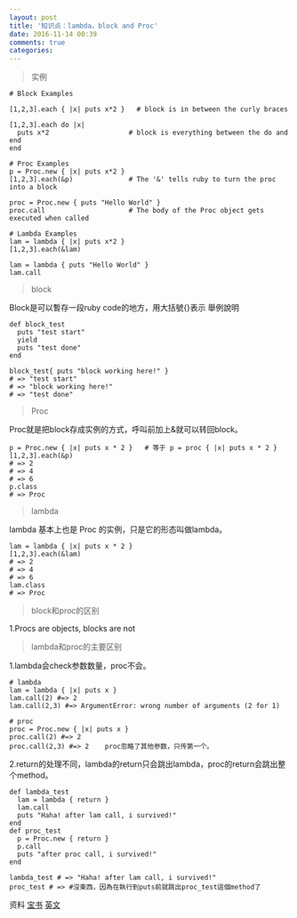 ```yaml
---
layout: post
title: '知识点：lambda，block and Proc'
date: 2016-11-14 00:39
comments: true
categories: 
---
```

>实例

```
# Block Examples

[1,2,3].each { |x| puts x*2 }   # block is in between the curly braces

[1,2,3].each do |x|
  puts x*2                    # block is everything between the do and end
end

# Proc Examples             
p = Proc.new { |x| puts x*2 }
[1,2,3].each(&p)              # The '&' tells ruby to turn the proc into a block 

proc = Proc.new { puts "Hello World" }
proc.call                     # The body of the Proc object gets executed when called

# Lambda Examples            
lam = lambda { |x| puts x*2 }
[1,2,3].each(&lam)

lam = lambda { puts "Hello World" }
lam.call
```
>block

Block是可以暫存一段ruby code的地方，用大括號{}表示 舉例說明

```
def block_test
  puts "test start"
  yield
  puts "test done"
end

block_test{ puts "block working here!" }
# => "test start"
# => "block working here!"
# => "test done"
```
>Proc

Proc就是把block存成实例的方式，呼叫前加上&就可以转回block。
```
p = Proc.new { |x| puts x * 2 }   # 等于 p = proc { |x| puts x * 2 }
[1,2,3].each(&p)
# => 2
# => 4
# => 6
p.class
# => Proc
```
>lambda 

lambda 基本上也是 Proc 的实例，只是它的形态叫做lambda。
```
lam = lambda { |x| puts x * 2 }
[1,2,3].each(&lam)
# => 2
# => 4
# => 6
lam.class
# => Proc
```

>block和proc的区别

1.Procs are objects, blocks are not


>lambda和proc的主要区别

1.lambda会check参数数量，proc不会。
```
# lambda
lam = lambda { |x| puts x }
lam.call(2) #=> 2
lam.call(2,3) #=> ArgumentError: wrong number of arguments (2 for 1)

# proc
proc = Proc.new { |x| puts x }
proc.call(2) #=> 2
proc.call(2,3) #=> 2    proc忽略了其他参数，只传第一个。
```
2.return的处理不同，lambda的return只会跳出lambda，proc的return会跳出整个method。
```
def lambda_test
  lam = lambda { return }
  lam.call
  puts "Haha! after lam call, i survived!"
end
def proc_test
  p = Proc.new { return }
  p.call
  puts "after proc call, i survived!"
end

lambda_test # => "Haha! after lam call, i survived!"
proc_test # => #沒東西，因為在執行到puts前就跳出proc_test這個method了
```

资料
[宝书](https://rocodev.gitbooks.io/rails-102/content/chapter3-ruby/lambda.html)
[英文](http://awaxman11.github.io/blog/2013/08/05/what-is-the-difference-between-a-block/)